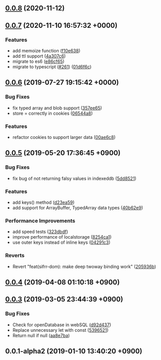 ## [0.0.8](https://github.com/sifrr/sifrr/compare/v0.0.7...v0.0.8) (2020-11-12)



## [0.0.7](https://github.com/sifrr/sifrr/compare/v0.0.6...v0.0.7) (2020-11-10 16:57:32 +0000)


### Features

* add memoize function ([f10e638](https://github.com/sifrr/sifrr/commit/f10e638fbb3ff24f8160ceb0456e2f2ac742f75e))
* add ttl support ([4a307c6](https://github.com/sifrr/sifrr/commit/4a307c625a68665e1cc86084633785490b0f45f7))
* migrate to es6 ([e86cf65](https://github.com/sifrr/sifrr/commit/e86cf65d750df050e5a3478aa766968801c1f13b))
* migrate to typescript ([#261](https://github.com/sifrr/sifrr/issues/261)) ([01d6f6c](https://github.com/sifrr/sifrr/commit/01d6f6c28f43c00e73d620db0dc5a6e2808af384))



## [0.0.6](https://github.com/sifrr/sifrr/compare/v0.0.5...v0.0.6) (2019-07-27 19:15:42 +0000)


### Bug Fixes

* fix typed array and blob support ([357ee65](https://github.com/sifrr/sifrr/commit/357ee65def58540dc9b6ccd27201271e7113e34d))
* store = correctly in cookies ([06544a8](https://github.com/sifrr/sifrr/commit/06544a8eb433ef48f88c65c7f14ae704bc551ea8))


### Features

* refactor cookies to support larger data ([00ae6c8](https://github.com/sifrr/sifrr/commit/00ae6c84a41bc7b39d049a9567be8fdd9866893b))



## [0.0.5](https://github.com/sifrr/sifrr/compare/v0.0.4...v0.0.5) (2019-05-20 17:36:45 +0900)


### Bug Fixes

* fix bug of not returning falsy values in indexeddb ([5dd8521](https://github.com/sifrr/sifrr/commit/5dd8521fec920f9a72e7ace08bdf1c7df2114a4f))


### Features

* add keys() method ([d23ea59](https://github.com/sifrr/sifrr/commit/d23ea5994acd4e6689f9458ecf553e05830353a4))
* add support for ArrayBuffer, TypedArray data types ([40b62e9](https://github.com/sifrr/sifrr/commit/40b62e977557822a35bed5c0b29f497ea5c5b5cd))


### Performance Improvements

* add speed tests ([323dbdf](https://github.com/sifrr/sifrr/commit/323dbdfe141cba0f534da8d59496fa89fce080ce))
* improve performance of localstorage ([8254ca1](https://github.com/sifrr/sifrr/commit/8254ca19dd863a6b4b99777fac741d239794f3a6))
* use outer keys instead of inline keys ([04291c3](https://github.com/sifrr/sifrr/commit/04291c36b3d2a44a6548189d83fb69039dd62e2e))


### Reverts

* Revert "feat(sifrr-dom): make deep twoway binding work" ([205936b](https://github.com/sifrr/sifrr/commit/205936bd4bae1b715867c126885ea145a4ffb1cf))



## [0.0.4](https://github.com/sifrr/sifrr/compare/v0.0.3...v0.0.4) (2019-04-08 01:10:18 +0900)



## [0.0.3](https://github.com/sifrr/sifrr/compare/v0.0.1-alpha2...v0.0.3) (2019-03-05 23:44:39 +0900)


### Bug Fixes

* Check for openDatabase in webSQL ([d92d437](https://github.com/sifrr/sifrr/commit/d92d4379bcad15e2cad2be55e0145a16c2cf4159))
* Replace unnecessary let with const ([5396521](https://github.com/sifrr/sifrr/commit/5396521fff3786bf9f1918937c84785f2a7ed84e))
* Return null if null ([aa8e7ba](https://github.com/sifrr/sifrr/commit/aa8e7bae825f2e7bf7e49d3b92958a39783bff25))



## 0.0.1-alpha2 (2019-01-10 13:40:20 +0900)



